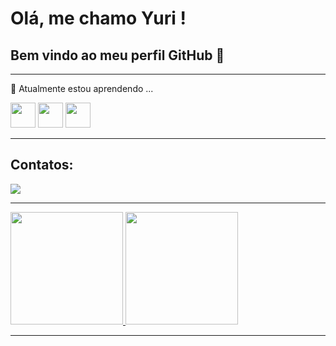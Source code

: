 # Olá, me chamo Yuri ! 
## Bem vindo ao meu perfil GitHub 👋

***

🌱 Atualmente estou aprendendo ...

<img src="https://cdn.jsdelivr.net/gh/devicons/devicon@latest/icons/javascript/javascript-original.svg" width="40" height="40"/> <img loading="lazy" src="https://cdn.jsdelivr.net/gh/devicons/devicon@latest/icons/html5/html5-original.svg" width="40" height="40"/> <img loading="lazy" src="https://cdn.jsdelivr.net/gh/devicons/devicon@latest/icons/css3/css3-original.svg" width="40" height="40"/>

***

## Contatos:

<div>
<a href="https://www.linkedin.com/in/yuri-basi" target="_blank"><img loading="lazy" src="https://img.shields.io/badge/-LinkedIn-%230077B5?style=for-the-badge&logo=linkedin&logoColor=white" target="_blank"></a>   
</div>

***

<div>
<a href="https://github.com/yuriletras">
<img loading="lazy" height="180em" src="https://github-readme-stats.vercel.app/api/top-langs/?username=yuriletras&layout=compact&langs_count=7&theme=dracula"/>
<img loading="lazy" height="180em" src="https://github-readme-stats.vercel.app/api?username=yuriletras&show_icons=true&theme=dracula&include_all_commits=true&count_private=true"/>
</div>

***

